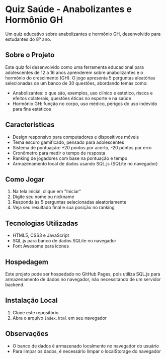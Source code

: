 # Quiz Saúde - Anabolizantes e Hormônio GH

Um quiz educativo sobre anabolizantes e hormônio GH, desenvolvido para estudantes do 8º ano.

## Sobre o Projeto

Este quiz foi desenvolvido como uma ferramenta educacional para adolescentes de 12 a 16 anos aprenderem sobre anabolizantes e o hormônio do crescimento (GH). O jogo apresenta 5 perguntas aleatórias selecionadas de um banco de 30 questões, abordando temas como:

- Anabolizantes: o que são, exemplos, uso clínico e estético, riscos e efeitos colaterais, questões éticas no esporte e na saúde
- Hormônio GH: função no corpo, uso médico, perigos do uso indevido para fins estéticos

## Características

- Design responsivo para computadores e dispositivos móveis
- Tema escuro gamificado, pensado para adolescentes
- Sistema de pontuação: +20 pontos por acerto, -20 pontos por erro
- Cronômetro para medir o tempo de resposta
- Ranking de jogadores com base na pontuação e tempo
- Armazenamento local de dados usando SQL.js (SQLite no navegador)

## Como Jogar

1. Na tela inicial, clique em "Iniciar"
2. Digite seu nome ou nickname
3. Responda às 5 perguntas selecionadas aleatoriamente
4. Veja seu resultado final e sua posição no ranking

## Tecnologias Utilizadas

- HTML5, CSS3 e JavaScript
- SQL.js para banco de dados SQLite no navegador
- Font Awesome para ícones

## Hospedagem

Este projeto pode ser hospedado no GitHub Pages, pois utiliza SQL.js para armazenamento de dados no navegador, não necessitando de um servidor backend.

## Instalação Local

1. Clone este repositório
2. Abra o arquivo `index.html` em seu navegador

## Observações

- O banco de dados é armazenado localmente no navegador do usuário
- Para limpar os dados, é necessário limpar o localStorage do navegador
